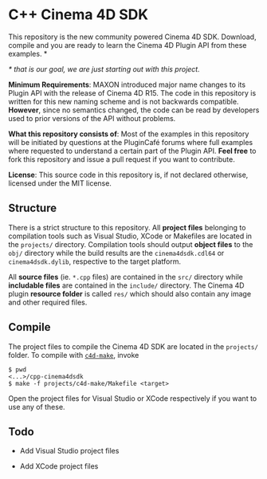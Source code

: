 # C++ Cinema 4D SDK

This repository is the new community powered Cinema 4D SDK. Download,
compile and you are ready to learn the Cinema 4D Plugin API from these
examples. \*

_\* that is our goal, we are just starting out with this project._

__Minimum Requirements__: MAXON introduced major name changes to its
Plugin API with the release of Cinema 4D R15. The code in this
repository is written for this new naming scheme and is not backwards
compatible. __However__, since no semantics changed, the code can
be read by developers used to prior versions of the API without
problems.

__What this repository consists of__: Most of the examples in this
repository will be initiated by questions at the PluginCafé forums
where full examples where requested to understand a certain part of
the Plugin API. __Feel free__ to fork this repository and issue a pull
request if you want to contribute.

__License__: This source code in this repository is, if not declared
otherwise, licensed under the MIT license.

## Structure

There is a strict structure to this repository. All __project files__
belonging to compilation tools such as Visual Studio, XCode or
Makefiles are located in the `projects/` directory. Compilation tools
should output __object files__ to the `obj/` directory while the build
results are the `cinema4dsdk.cdl64` or `cinema4dsdk.dylib`, respective
to the target platform.

All __source files__ (ie. `*.cpp` files) are contained in the `src/`
directory while __includable files__ are contained in the `include/`
directory. The Cinema 4D plugin __resource folder__ is called `res/`
which should also contain any image and other required files.

## Compile

The project files to compile the Cinema 4D SDK are located in the
`projects/` folder. To compile with [`c4d-make`][c4d-make], invoke

    $ pwd
    <...>/cpp-cinema4dsdk
    $ make -f projects/c4d-make/Makefile <target>

Open the project files for Visual Studio or XCode respectively if
you want to use any of these.

## Todo

- Add Visual Studio project files
- Add XCode project files


  [c4d-make]: https://github.com/nr-tools/c4d-make
